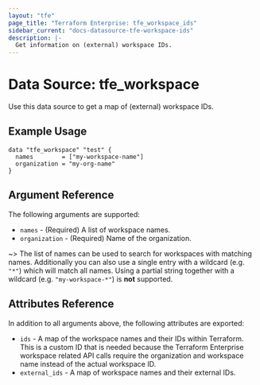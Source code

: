 ```yaml
---
layout: "tfe"
page_title: "Terraform Enterprise: tfe_workspace_ids"
sidebar_current: "docs-datasource-tfe-workspace-ids"
description: |-
  Get information on (external) workspace IDs.
---
```


# Data Source: tfe_workspace

Use this data source to get a map of (external) workspace IDs.

## Example Usage

```hcl
data "tfe_workspace" "test" {
  names        = ["my-workspace-name"]
  organization = "my-org-name"
}
```

## Argument Reference

The following arguments are supported:

* `names` - (Required) A list of workspace names.
* `organization` - (Required) Name of the organization.

~> The list of names can be used to search for workspaces with matching names.
  Additionally you can also use a single entry with a wildcard (e.g. `"*"`) which
  will match all names. Using a partial string together with a wildcard (e.g.
  `"my-workspace-*"`) is **not** supported.

## Attributes Reference

In addition to all arguments above, the following attributes are exported:

* `ids` - A map of the workspace names and their IDs within Terraform. This is a
  custom ID that is needed because the Terraform Enterprise workspace related
  API calls require the organization and workspace name instead of the actual
  workspace ID.
* `external_ids` - A map of workspace names and their external IDs.

